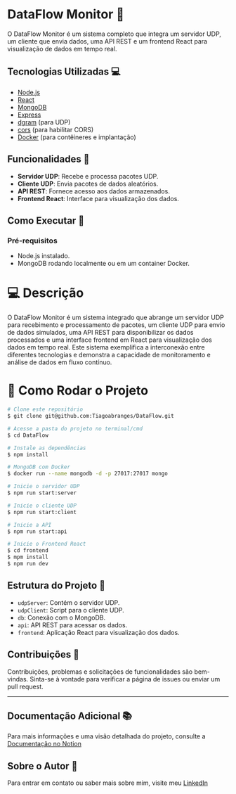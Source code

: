 # DataFlow Monitor 📡

O DataFlow Monitor é um sistema completo que integra um servidor UDP, um cliente que envia dados, uma API REST e um frontend React para visualização de dados em tempo real.

## Tecnologias Utilizadas 💻

- [Node.js](https://nodejs.org/)
- [React](https://reactjs.org/)
- [MongoDB](https://www.mongodb.com/)
- [Express](https://expressjs.com/)
- [dgram](https://nodejs.org/api/dgram.html) (para UDP)
- [cors](https://expressjs.com/en/resources/middleware/cors.html) (para habilitar CORS)
- [Docker](https://www.docker.com/) (para contêineres e implantação)

## Funcionalidades 🌟

- **Servidor UDP**: Recebe e processa pacotes UDP.
- **Cliente UDP**: Envia pacotes de dados aleatórios.
- **API REST**: Fornece acesso aos dados armazenados.
- **Frontend React**: Interface para visualização dos dados.

## Como Executar 🚀

### Pré-requisitos

- Node.js instalado.
- MongoDB rodando localmente ou em um container Docker.
  

# 💻 Descrição

O DataFlow Monitor é um sistema integrado que abrange um servidor UDP para recebimento e processamento de pacotes, um cliente UDP para envio de dados simulados, uma API REST para disponibilizar os dados processados e uma interface frontend em React para visualização dos dados em tempo real. Este sistema exemplifica a interconexão entre diferentes tecnologias e demonstra a capacidade de monitoramento e análise de dados em fluxo contínuo.

# 🚀 Como Rodar o Projeto

```bash
# Clone este repositório
$ git clone git@github.com:Tiagoabranges/DataFlow.git

# Acesse a pasta do projeto no terminal/cmd
$ cd DataFlow

# Instale as dependências
$ npm install

# MongoDB com Docker
$ docker run --name mongodb -d -p 27017:27017 mongo

# Inicie o servidor UDP
$ npm run start:server

# Inicie o cliente UDP
$ npm run start:client

# Inicie a API
$ npm run start:api

# Inicie o Frontend React
$ cd frontend
$ mpm install
$ npm run dev
````

## Estrutura do Projeto 📂

- `udpServer`: Contém o servidor UDP.
- `udpClient`: Script para o cliente UDP.
- `db`: Conexão com o MongoDB.
- `api`: API REST para acessar os dados.
- `frontend`: Aplicação React para visualização dos dados.

## Contribuições 🤝

Contribuições, problemas e solicitações de funcionalidades são bem-vindas. Sinta-se à vontade para verificar a página de issues ou enviar um pull request.

---

## Documentação Adicional 📚

Para mais informações e uma visão detalhada do projeto, consulte a <a href="https://www.notion.so/SStelematica-daf3b7070f2f4365b518eb3451a7c340" target="_blank">Documentação no Notion</a>


## Sobre o Autor 👤

Para entrar em contato ou saber mais sobre mim, visite meu <a href="https://www.linkedin.com/in/tiagoabranges/" target="_blank">LinkedIn</a>

